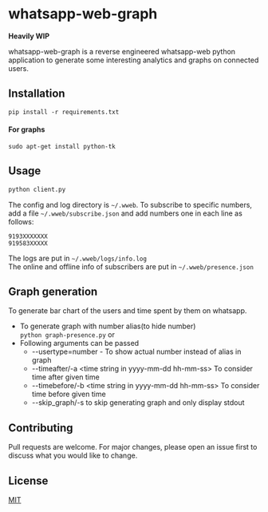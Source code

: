 # whatsapp-web-graph

**Heavily WIP**

whatsapp-web-graph is a reverse engineered whatsapp-web python application to generate some interesting analytics and graphs on connected users.

## Installation

```
pip install -r requirements.txt
```
#### For graphs
```
sudo apt-get install python-tk
```

## Usage

```bash
python client.py
```

The config and log directory is `````~/.wweb`````. To subscribe to specific numbers, add a file `````~/.wweb/subscribe.json````` and add numbers one in each line as follows:
```
9193XXXXXXX
919583XXXXX
```

The logs are put in ```~/.wweb/logs/info.log```  
The online and offline info of subscribers are put in ```~/.wweb/presence.json```

## Graph generation

To generate bar chart of the users and time spent by them on whatsapp.

- To generate graph with number alias(to hide number)  
<code>python graph-presence.py</code> or <br>
- Following arguments can be passed 
  - --usertype=number - To show actual number instead of alias in graph
  - --timeafter/-a \<time string in yyyy-mm-dd hh-mm-ss\> To consider time after given time
  - --timebefore/-b \<time string in yyyy-mm-dd hh-mm-ss\> To consider time before given time
  - --skip_graph/-s to skip generating graph and only display stdout

## Contributing
Pull requests are welcome. For major changes, please open an issue first to discuss what you would like to change.

## License
[MIT](https://choosealicense.com/licenses/mit/)
